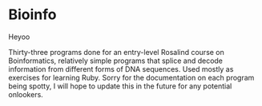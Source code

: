 # Bioinfo
Heyoo

Thirty-three programs done for an entry-level Rosalind course on Boinformatics, relatively simple programs
that splice and decode information from different forms of DNA sequences. Used mostly as exercises for
learning Ruby. Sorry for the documentation on each program being spotty, I will hope to update this in the
future for any potential onlookers.

